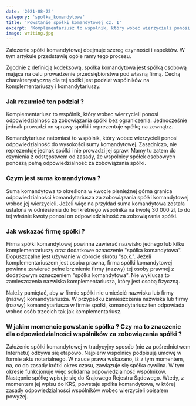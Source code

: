 ```yaml
---
date: '2021-08-22'
category: 'spolka_komandytowa'
title: 'Powstanie spółki komandytowej cz. I'
excerpt: 'Komplementariusz to wspólnik, który wobec wierzycieli ponosi odpowiedzialność za zobowiązania spółki bez ograniczenia.'
image: writing.jpg
---
```


Założenie spółki komandytowej obejmuje szereg czynności i aspektów. W tym artykule przedstawię ogóle ramy tego procesu.

Zgodnie z definicją kodeksową, spółka komandytowa jest spółką osobową mająca na celu prowadzenie przedsiębiorstwa pod własną firmą. 
Cechą charakterystyczną dla tej spółki jest podział wspólników na komplementariuszy i komandytariuszy. 

### Jak rozumieć ten podział ?

Komplementariusz to wspólnik, który wobec wierzycieli ponosi odpowiedzialność za zobowiązania spółki bez ograniczenia. Jednocześnie jednak prowadzi on sprawy spółki i reprezentuje spółkę na zewnątrz. 

Komandytariusz natomiast to wspólnik, który wobec wierzycieli ponosi odpowiedzialność do wysokości sumy komandytowej. Zasadniczo, nie reprezentuje jednak spółki i nie prowadzi jej spraw. Mamy tu zatem do czynienia z odstępstwem od zasady, że wspólnicy spółek osobowych ponoszą pełną odpowiedzialność za zobowiązania spółki.

### Czym jest suma komandytowa ?

Suma komandytowa to określona w kwocie pieniężnej górna granica odpowiedzialności komandytariusza za zobowiązania spółki komandytowej wobec jej wierzycieli. Jeżeli więc na przykład suma komandytowa została ustalona w odniesieniu do konkretnego wspólnika na kwotę 30 000 zł, to do tej właśnie kwoty ponosi on odpowiedzialność za zobowiązania spółki. 

### Jak wskazać firmę spółki ?

Firma spółki komandytowej powinna zawierać nazwisko jednego lub kilku komplementariuszy oraz dodatkowe oznaczenie "spółka komandytowa". Dopuszczalne jest używanie w obrocie skrótu "sp.k.". Jeżeli komplementariuszem jest osoba prawna, firma spółki komandytowej powinna zawierać pełne brzmienie firmy (nazwy) tej osoby prawnej z dodatkowym oznaczeniem "spółka komandytowa". Nie wyklucza to zamieszczenia nazwiska komplementariusza, który jest osobą fizyczną.

Należy pamiętać, aby w firmie spółki nie umieścić nazwiska lub firmy (nazwy) komandytariusza. W przypadku zamieszczenia nazwiska lub firmy (nazwy) komandytariusza w firmie spółki, komandytariusz ten odpowiada wobec osób trzecich tak jak komplementariusz.

### W jakim momencie powstanie spółka ? Czy ma to znaczenie dla odpowiedzialności wspólników za zobowiązania spółki ?

Założenie spółki komandytowej w tradycyjny sposób (nie za pośrednictwem Internetu) odbywa się etapowo. Najpierw wspólnicy podpisują umowę w formie aktu notarialnego. W nauce prawa wskazano, iż z tym momentem, na, co do zasady krótki okres czasu, zawiązuje się spółka cywilna. W tym okresie funkcjonuje więc solidarna odpowiedzialność wspólników. Następnie spółkę wpisuje się do Krajowego Rejestru Sądowego. Wtedy, z momentem jej wpisu do KRS, powstaje spółka komandytowa, w której zasady odpowiedzialności wspólników wobec wierzycieli opisałem powyżej. 


